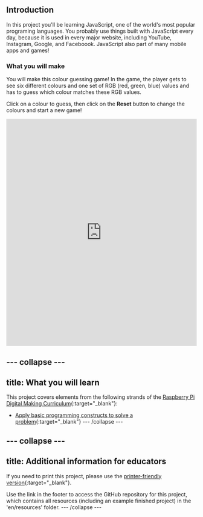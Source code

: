 ## Introduction

In this project you'll be learning JavaScript, one of the world's most popular programing languages. You probably use things built with JavaScript every day, because it is used in every major website, including YouTube, Instagram, Google, and Faceboook. JavaScript also part of many mobile apps and games!

### What you will make

You will make this colour guessing game! In the game, the player gets to see six different colours and one set of RGB (red, green, blue) values and has to guess which colour matches these RGB values.

Click on a colour to guess, then click on the **Reset** button to change the colours and start a new game!

<div class="app-preview">
  <iframe src="https://trinket.io/embed/html/b9aa708319?outputOnly=true" width="100%" height="600" frameborder="0" marginwidth="0" marginheight="0" allowfullscreen></iframe>
</div>


--- collapse ---
---
title: What you will learn
---
This project covers elements from the following strands of the [Raspberry Pi Digital Making Curriculum](http://rpf.io/curriculum){:target="_blank"}:

+ [Apply basic programming constructs to solve a problem](https://curriculum.raspberrypi.org/programming/builder/){:target="_blank"}
--- /collapse ---

--- collapse ---
---
title: Additional information for educators
---
If you need to print this project, please use the [printer-friendly version](https://projects.raspberrypi.org/en/projects/cd-beginner-javascript-sushi/print){:target="_blank"}.

Use the link in the footer to access the GitHub repository for this project, which contains all resources (including an example finished project) in the 'en/resources' folder.
--- /collapse ---

